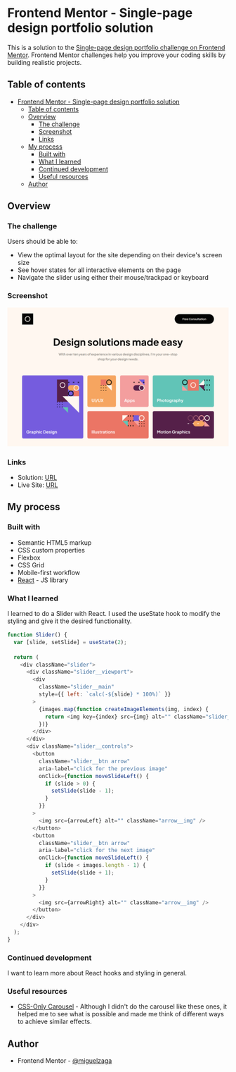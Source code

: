 # Frontend Mentor - Single-page design portfolio solution

This is a solution to the [Single-page design portfolio challenge on Frontend Mentor](https://www.frontendmentor.io/challenges/singlepage-design-portfolio-2MMhyhfKVo). Frontend Mentor challenges help you improve your coding skills by building realistic projects.

## Table of contents

- [Frontend Mentor - Single-page design portfolio solution](#frontend-mentor---single-page-design-portfolio-solution)
  - [Table of contents](#table-of-contents)
  - [Overview](#overview)
    - [The challenge](#the-challenge)
    - [Screenshot](#screenshot)
    - [Links](#links)
  - [My process](#my-process)
    - [Built with](#built-with)
    - [What I learned](#what-i-learned)
    - [Continued development](#continued-development)
    - [Useful resources](#useful-resources)
  - [Author](#author)

## Overview

### The challenge

Users should be able to:

- View the optimal layout for the site depending on their device's screen size
- See hover states for all interactive elements on the page
- Navigate the slider using either their mouse/trackpad or keyboard

### Screenshot

![](./screenshot.png)

### Links

- Solution: [URL](https://www.frontendmentor.io/solutions/singlepage-design-portfolio-with-react-and-scss-tW9DSezVN6)
- Live Site: [URL](https://single-page-design-portfolio-drab.vercel.app/)

## My process

### Built with

- Semantic HTML5 markup
- CSS custom properties
- Flexbox
- CSS Grid
- Mobile-first workflow
- [React](https://reactjs.org/) - JS library

### What I learned

I learned to do a Slider with React. I used the useState hook to modify the styling and give it the desired functionality.

```js
function Slider() {
  var [slide, setSlide] = useState(2);

  return (
    <div className="slider">
      <div className="slider__viewport">
        <div
          className="slider__main"
          style={{ left: `calc(-${slide} * 100%)` }}
        >
          {images.map(function createImageElements(img, index) {
            return <img key={index} src={img} alt="" className="slider__img" />;
          })}
        </div>
      </div>
      <div className="slider__controls">
        <button
          className="slider__btn arrow"
          aria-label="click for the previous image"
          onClick={function moveSlideLeft() {
            if (slide > 0) {
              setSlide(slide - 1);
            }
          }}
        >
          <img src={arrowLeft} alt="" className="arrow__img" />
        </button>
        <button
          className="slider__btn arrow"
          aria-label="click for the next image"
          onClick={function moveSlideLeft() {
            if (slide < images.length - 1) {
              setSlide(slide + 1);
            }
          }}
        >
          <img src={arrowRight} alt="" className="arrow__img" />
        </button>
      </div>
    </div>
  );
}
```

### Continued development

I want to learn more about React hooks and styling in general.

### Useful resources

- [CSS-Only Carousel](https://css-tricks.com/css-only-carousel/) - Although I didn't do the carousel like these ones, it helped me to see what is possible and made me think of different ways to achieve similar effects.

## Author

- Frontend Mentor - [@miguelzaga](https://www.frontendmentor.io/profile/miguelzaga)
